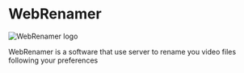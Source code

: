 # **WebRenamer**

![WebRenamer logo](https://drive.google.com/uc?export=view&id=1V1c9QCWRSRFqOT_oMUX4zK0eNqSWOJuY)

WebRenamer is a software that use server to rename you video files following your preferences 
